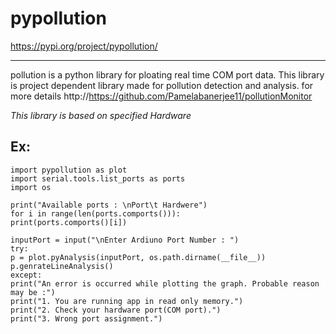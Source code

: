 # pypollution
https://pypi.org/project/pypollution/

-----------
pollution is a python library for ploating real time COM port data. This library is project dependent library made for pollution detection and analysis. for more details http://https://github.com/Pamelabanerjee11/pollutionMonitor

*This library is based on specified Hardware*

Ex:
---
```
import pypollution as plot
import serial.tools.list_ports as ports
import os

print("Available ports : \nPort\t Hardwere")
for i in range(len(ports.comports())):
print(ports.comports()[i])

inputPort = input("\nEnter Ardiuno Port Number : ")
try:
p = plot.pyAnalysis(inputPort, os.path.dirname(__file__))
p.genrateLineAnalysis()
except:
print("An error is occurred while plotting the graph. Probable reason may be :")
print("1. You are running app in read only memory.")
print("2. Check your hardware port(COM port).")
print("3. Wrong port assignment.")
```
